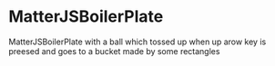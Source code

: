 # MatterJSBoilerPlate
MatterJSBoilerPlate
with a ball which tossed up when up arow key is preesed 
and goes to a bucket made by some rectangles 
